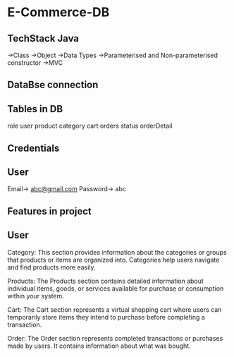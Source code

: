 # E-Commerce-DB

TechStack
Java
----
->Class
->Object
->Data Types
->Parameterised and Non-parameterised constructor
->MVC

DataBse connection
------------------
Tables in DB
------------
role
user
product
category
cart
orders
status
orderDetail

Credentials
-----------
User
----
Email-> abc@gmail.com
Password-> abc

Features in project
-------------------
User
---
Category:
This section provides information about the categories or groups that products or items are organized into. Categories help users navigate and find products more easily.

Products:
The Products section contains detailed information about individual items, goods, or services available for purchase or consumption within your system.

Cart:
The Cart section represents a virtual shopping cart where users can temporarily store items they intend to purchase before completing a transaction.

Order:
The Order section represents completed transactions or purchases made by users. It contains information about what was bought.

